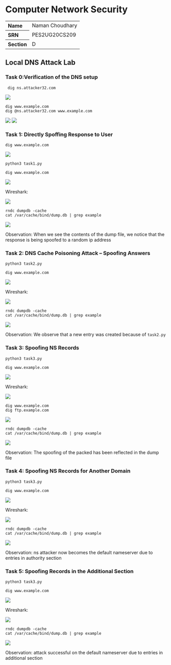 # Computer Network Security

<table style="width:100%">
  <tr>
    <th align="left">Name</th>
    <td>Naman Choudhary</td>
  </tr>
  <tr>
    <th align="left">SRN</th>
    <td>PES2UG20CS209</td>
  </tr>
  <tr>
    <th align="left">Section</th>
    <td>D</td>
  </tr>
</table>

## Local DNS Attack Lab

### Task 0:Verification of the DNS setup

```
 dig ns.attacker32.com 
```
![](/Users/naman2341/Documents/Sem5/Labs/CNS/LocalDNS/img1.jpg)

```
dig www.example.com
dig @ns.attacker32.com www.example.com
```

![](/Users/naman2341/Documents/Sem5/Labs/CNS/LocalDNS/img2.jpg)
![](/Users/naman2341/Documents/Sem5/Labs/CNS/LocalDNS/img3.jpg)

### Task 1: Directly Spoffing Response to User

```
dig www.example.com
```

![](/Users/naman2341/Documents/Sem5/Labs/CNS/LocalDNS/img4.jpg)

```
python3 task1.py
```
```
dig www.example.com
```

![](/Users/naman2341/Documents/Sem5/Labs/CNS/LocalDNS/img5.jpg)

Wireshark:

![](/Users/naman2341/Documents/Sem5/Labs/CNS/LocalDNS/img6.jpg)

```
rndc dumpdb -cache
cat /var/cache/bind/dump.db | grep example
```

![](/Users/naman2341/Documents/Sem5/Labs/CNS/LocalDNS/img7.jpg)

Observation: When we see the contents of the dump file, we notice that the response is being spoofed to a random ip address

### Task 2: DNS Cache Poisoning Attack – Spoofing Answers

```
python3 task2.py
```
```
dig www.example.com
```

![](/Users/naman2341/Documents/Sem5/Labs/CNS/LocalDNS/img8.jpg)

Wireshark:


![](/Users/naman2341/Documents/Sem5/Labs/CNS/LocalDNS/img9.jpg)

```
rndc dumpdb -cache
cat /var/cache/bind/dump.db | grep example
```

![](/Users/naman2341/Documents/Sem5/Labs/CNS/LocalDNS/img10.jpg)

Observation: We observe that a new entry was created because of `task2.py`


### Task 3: Spoofing NS Records

```
python3 task3.py
```
```
dig www.example.com
```

![](/Users/naman2341/Documents/Sem5/Labs/CNS/LocalDNS/img11.jpg)

Wireshark:


![](/Users/naman2341/Documents/Sem5/Labs/CNS/LocalDNS/img12.jpg)

```
dig www.example.com
dig ftp.example.com
```

![](/Users/naman2341/Documents/Sem5/Labs/CNS/LocalDNS/img13.jpg)

```
rndc dumpdb -cache
cat /var/cache/bind/dump.db | grep example
```

![](/Users/naman2341/Documents/Sem5/Labs/CNS/LocalDNS/img14.jpg)

Observation: The spoofing of the packed has been reflected in the dump file

### Task 4: Spoofing NS Records for Another Domain

```
python3 task3.py
```
```
dig www.example.com
```

![](/Users/naman2341/Documents/Sem5/Labs/CNS/LocalDNS/img15.jpg)

Wireshark:

![](/Users/naman2341/Documents/Sem5/Labs/CNS/LocalDNS/img16.jpg)

```
rndc dumpdb -cache
cat /var/cache/bind/dump.db | grep example
```

![](/Users/naman2341/Documents/Sem5/Labs/CNS/LocalDNS/img17.jpg)

Observation: ns attacker now becomes the default nameserver due to entries in authority section

### Task 5: Spoofing Records in the Additional Section 

```
python3 task3.py
```
```
dig www.example.com
```

![](/Users/naman2341/Documents/Sem5/Labs/CNS/LocalDNS/img18.jpg)

Wireshark:

![](/Users/naman2341/Documents/Sem5/Labs/CNS/LocalDNS/img19.jpg)

```
rndc dumpdb -cache
cat /var/cache/bind/dump.db | grep example
```

![](/Users/naman2341/Documents/Sem5/Labs/CNS/LocalDNS/img20.jpg)

Observation: attack successful on the default nameserver due to entries in additional section

